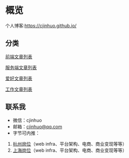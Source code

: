 # 概览
个人博客:https://cjinhuo.github.io/

## 分类
<a href="https://cjinhuo.github.io/categories/frontEnd/" target="_blank">前端文章列表</a>

<a href="https://cjinhuo.github.io/categories/end/" target="_blank">服务端文章列表</a>

<a href="https://cjinhuo.github.io/categories/hobby/" target="_blank">爱好文章列表</a>

<a href="https://cjinhuo.github.io/categories/work/" target="_blank">工作文章列表</a>

## 联系我
* 微信：cjinhuo
* 邮箱：cjinhuo@qq.com
* 字节可内推：
1. [杭州岗位](https://jobs.bytedance.com/experienced/position?keywords=%E5%89%8D%E7%AB%AF&category=6704215862603155720%2C6704215862557018372%2C6704215886108035339%2C6704215888985327886%2C6704215897130666254%2C6704215956018694411%2C6704215957146962184%2C6704215958816295181%2C6704215963966900491%2C6704216109274368264%2C6704216296701036811%2C6704216635923761412%2C6704217321877014787%2C6704219452277262596%2C6704219534724696331%2C6938376045242353957&location=CT_52&project=&type=&job_hot_flag=&current=1&limit=10)（web infra、平台架构、电商、商业变现等等）
2. [上海岗位](https://jobs.bytedance.com/experienced/position?keywords=%E5%89%8D%E7%AB%AF&category=6704215862603155720%2C6704215862557018372%2C6704215886108035339%2C6704215888985327886%2C6704215897130666254%2C6704215956018694411%2C6704215957146962184%2C6704215958816295181%2C6704215963966900491%2C6704216109274368264%2C6704216296701036811%2C6704216635923761412%2C6704217321877014787%2C6704219452277262596%2C6704219534724696331%2C6938376045242353957&location=CT_125&project=&type=&job_hot_flag=&current=1&limit=10)（web infra、平台架构、电商、商业变现等等）



